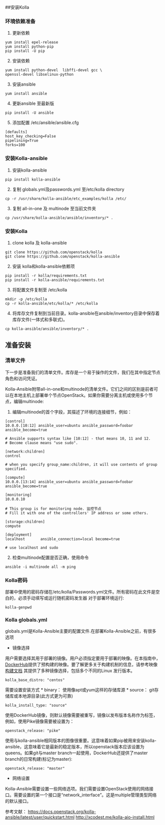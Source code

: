 
##安装Kolla
### 环境依赖准备

1. 更新依赖

```
yum install epel-release
yum install python-pip
pip install -U pip
```

2. 安装依赖

```
yum install python-devel  libffi-devel gcc \
openssl-devel libselinux-python
```
3. 安装ansible

```
yum install ansible
```
4. 更新ansible 至最新版

```
pip install -U ansible
```

5. 添加配置 /etc/ansible/ansible.cfg
```
[defaults]
host_key_checking=False
pipelining=True
forks=100
```
### 安装Kolla-ansible
1. 安装kolla-ansible
```
pip install kolla-ansible
```
2. 复制 globals.yml及passwords.yml 至/etc/kolla directory
```
cp -r /usr/share/kolla-ansible/etc_examples/kolla /etc/

```

3. 复制 all-in-one 及 multinode 至当前文件夹
```
cp /usr/share/kolla-ansible/ansible/inventory/* .
```
### 安装Kolla

1. clone kolla 及 kolla-ansible
```
git clone https://github.com/openstack/kolla
git clone https://github.com/openstack/kolla-ansible
```

2. 安装 kolla和kolla-ansible依赖项
```
pip install -r kolla/requirements.txt
pip install -r kolla-ansible/requirements.txt
```
3. 将配置文件复制至 /etc/kolla
```
mkdir -p /etc/kolla
cp -r kolla-ansible/etc/kolla/* /etc/kolla
```

4. 将库存文件复制到当前目录。kolla-ansible在ansible/inventory目录中保存着库存文件(一体式和多联式)。

```
cp kolla-ansible/ansible/inventory/* .
```

## 准备安装
### 清单文件
下一步是准备我们的清单文件。库存是一个易于操作的文件，我们在其中指定节点角色和访问凭证。


Kolla-Ansible附带all-in-one和multinode的清单文件。它们之间的区别是前者可以在本地主机上部署单个节点OpenStack。如果你需要分离主机或使用多个节点，编辑multinode:

1. 编辑multinode的首个字段，其描述了环境的连接细节，例如：

```
[control]
10.0.0.[10:12] ansible_user=ubuntu ansible_password=foobar ansible_become=true

# Ansible supports syntax like [10:12] - that means 10, 11 and 12.
# Become clause means "use sudo".

[network:children]
control

# when you specify group_name:children, it will use contents of group specified.

[compute]
10.0.0.[13:14] ansible_user=ubuntu ansible_password=foobar ansible_become=true

[monitoring]
10.0.0.10

# This group is for monitoring node. 监控节点
# Fill it with one of the controllers' IP address or some others.

[storage:children]
compute

[deployment]
localhost       ansible_connection=local become=true

# use localhost and sudo
```

2. 检查multinode配置是否正确，使用命令

```
ansible -i multinode all -m ping
```
### Kolla密码
部署中使用的密码存储在/etc/kolla/Passwords.yml文件。所有密码在此文件是空白的，必须手动填写或运行随机密码发生器
对于部署环境运行:
```
kolla-genpwd
```


### Kolla globals.yml

globals.yml是Kolla-Ansible主要的配置文件.在部署Kolla-Ansible之前，有很多选项

* 镜像选择

用户需要选择其用于部署的镜像。用户必须指定要用于部署的映像。在本指南中，[DockerHub](ttps://hub.docker.com/u/kolla/)提供了预构建的映像。要了解更多关于构建机制的信息，请参考映像[构建文档](https://docs.openstack.org/kolla/latest/admin/image-building.html。)
其提供了多种镜像选择，包括多个不同的Linux 发行版本。
```
kolla_base_distro: "centos"
```
需要设置安装方式
    * binary：
  使用像apt或yum这样的存储库源
    * source：
  git存储库或本地源目录(此方式更为可靠)

```
kolla_install_type: "source"
```

使用DockerHub镜像，则默认镜像需要被重写，镜像以发布版本名称作为标签，例如，使用Pike镜像需要被设置为：
```
openstack_release: "pike"
```

使用与kolla-ansible相同版本的图像很重要。这意味着如果pip被用来安装kolla-ansible，这意味着它是最新的稳定版本，所以openstack版本应该设置为queens。如果git与master branch一起使用，DockerHub还提供了master branch的日常构建(标记为master):
```
openstack_release: "master"
```

* 网络设置

Kolla-Ansible需要设置一些网络选项。我们需要设置OpenStack使用的网络接口。需要设置的第一个接口是“network_interface”。这是multiple管理类型网络的默认接口。

参考文献：
[]()https://docs.openstack.org/kolla-ansible/latest/user/quickstart.html
[]()http://xcodest.me/kolla-aio-install.html
